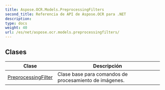 ```yaml
---
title: Aspose.OCR.Models.PreprocessingFilters
second_title: Referencia de API de Aspose.OCR para .NET
description: 
type: docs
weight: 40
url: /es/net/aspose.ocr.models.preprocessingfilters/
---
```



## Clases

| Clase | Descripción |
| --- | --- |
| [PreprocessingFilter](./preprocessingfilter/) | Clase base para comandos de procesamiento de imágenes. |


